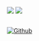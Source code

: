 <p>
    <img src="https://github-readme-stats-git-masterrstaa-rickstaa.vercel.app/api?username=travierm&show_icons=true&theme=dark&count_private=true" />
    <img style="margin-top: 10px;" src="https://github-readme-streak-stats.herokuapp.com/?user=travierm&count_private=true&theme=dark" />
</p>

<h2></h2>

[![Github](https://img.shields.io/badge/-Github-000?style=for-the-badge&logo=Github&logoColor=white)](https://github.com/travierm)
